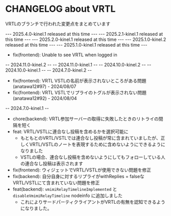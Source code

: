 # CHANGELOG about VRTL

VRTLのブランチで行われた変更点をまとめています

<!-- VV Please add changelog here VV -->

--- 2025.4.0-kinel.1 released at this time ---
--- 2025.2.1-kinel.1 released at this time ---
--- 2025.2.0-kinel.1 released at this time ---
--- 2025.1.0-kinel.2 released at this time ---
--- 2025.1.0-kinel.1 released at this time ---

- fix(frontend): Unable to see VRTL when logged in

-- 2024.11.0-kinel.2 --
-- 2024.11.0-kinel.1 --
-- 2024.10.0-kinel.2 --
-- 2024.10.0-kinel.1 --
-- 2024.7.0-kinel.2 --

- fix(frontend): VRTL VSTLの名前が表示されないところがある問題 (anatawa12#97) - 2024/08/07
- fic(frontend): VRTL VSTLでリプライのトグルが表示されない問題 (anatawa12#92) - 2024/08/04

-- 2024.7.0-kinel.1 --

- chore(backend): VRTL参加サーバーの取得に失敗したときのリトライの間隔を短く
- feat: VRTL/VSTLに連合なし投稿を含めるかを選択可能に
  - もともとのVRTL/VSTLでは連合なし投稿が常に含まれていましたが、正しくVRTL/VSTLのノートを表現するために含めないようにできるようになりました
  - VSTLの場合、連合なし投稿を含めないようにしてもフォローしている人の連合なし投稿は表示されます
- fix(frontend): ウィジェットでVRTL/VSTLが使用できない問題を修正
- fix(backend): 自分自身に対するリプライがwithReplies = falseなVRTL/VSTLにて含まれていない問題を修正
- feat(backend): `vmimiRelayTimelineImplemented` と `disableVmimiRelayTimeline` nodeinfo に追加しました
	- これによりサードパーティクライアントがVRTLの有無を認知できるようになりました。
